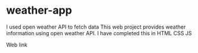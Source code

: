 # weather-app

I used open weather API to fetch data
This web project provides weather information using open weather API. I have completed this in HTML CSS JS


Web link
